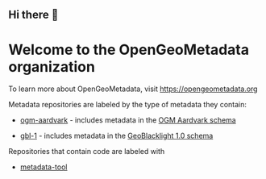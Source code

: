 ## Hi there 👋


# Welcome to the OpenGeoMetadata organization

To learn more about OpenGeoMetadata, visit https://opengeometadata.org

Metadata repositories are labeled by the type of metadata they contain:

- [ogm-aardvark](https://github.com/search?q=topic%3Aogm-aardvark+org%3AOpenGeoMetadata&type=Repositories) - includes metadata in the [OGM Aardvark schema](https://opengeometadata.org/ogm-aardvark)

- [gbl-1](https://github.com/search?q=topic%3Agbl-1+org%3AOpenGeoMetadata&type=Repositories) - includes metadata in the [GeoBlacklight 1.0 schema](https://opengeometadata.org/gbl-1.0/)

Repositories that contain code are labeled with
- [metadata-tool](https://github.com/topics/metadata-tool)

<!--

**Here are some ideas to get you started:**

🙋‍♀️ A short introduction - what is your organization all about?
🌈 Contribution guidelines - how can the community get involved?
👩‍💻 Useful resources - where can the community find your docs? Is there anything else the community should know?
🍿 Fun facts - what does your team eat for breakfast?
🧙 Remember, you can do mighty things with the power of [Markdown](https://docs.github.com/github/writing-on-github/getting-started-with-writing-and-formatting-on-github/basic-writing-and-formatting-syntax)
-->
